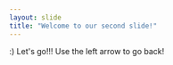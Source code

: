 ```yaml
---
layout: slide
title: "Welcome to our second slide!"
---
```

:) Let's go!!!
Use the left arrow to go back!

